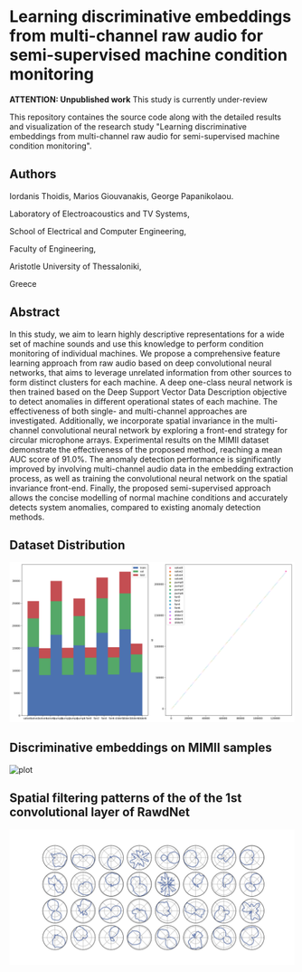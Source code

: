 # Learning discriminative embeddings from multi-channel raw audio for semi-supervised machine condition monitoring

**ATTENTION: Unpublished work** This study is currently under-review

This repository containes the source code along with the detailed results and visualization of the research study "Learning discriminative embeddings from multi-channel raw audio for semi-supervised machine condition monitoring".

## Authors
Iordanis Thoidis, Marios Giouvanakis, George Papanikolaou. 

Laboratory of Electroacoustics and TV Systems,

School of Electrical and Computer Engineering, 

Faculty of Engineering, 

Aristotle University of Thessaloniki, 

Greece

## Abstract

In this study, we aim to learn highly descriptive representations for a wide set of machine sounds and use this knowledge to perform condition monitoring of individual machines. We propose a comprehensive feature learning approach from raw audio based on deep convolutional neural networks, that aims to leverage unrelated information from other sources to form distinct clusters for each machine.  A deep one-class neural network is then trained based on the Deep Support Vector Data Description objective to detect anomalies in different operational states of each machine. The effectiveness of both single- and multi-channel approaches are investigated. Additionally, we incorporate spatial invariance in the multi-channel convolutional neural network by exploring a front-end strategy for circular microphone arrays. Experimental results on the MIMII dataset demonstrate the effectiveness of the proposed method, reaching a mean AUC score of 91.0\%.  The anomaly detection performance is significantly improved by involving multi-channel audio data in the embedding extraction process, as well as training the convolutional neural network on the spatial invariance front-end. Finally, the proposed semi-supervised approach allows the concise modelling of normal machine conditions and accurately detects system anomalies, compared to existing anomaly detection methods.

## Dataset Distribution

![plot](./dataset_info.png)

## Discriminative embeddings on MIMII samples

![plot](./images/img.gif)

## Spatial filtering patterns of the of the 1st convolutional layer of RawdNet

![plot](Figure_4.jpg)




